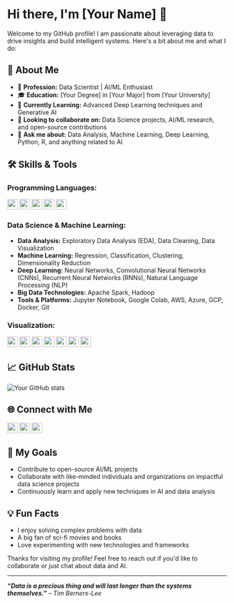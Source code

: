 # Hi there, I'm [Your Name] 👋

Welcome to my GitHub profile! I am passionate about leveraging data to drive insights and build intelligent systems. Here's a bit about me and what I do:

## 🚀 About Me

- 💼 **Profession:** Data Scientist | AI/ML Enthusiast
- 🎓 **Education:** [Your Degree] in [Your Major] from [Your University]
- 🌱 **Currently Learning:** Advanced Deep Learning techniques and Generative AI
- 👯 **Looking to collaborate on:** Data Science projects, AI/ML research, and open-source contributions
- 💬 **Ask me about:** Data Analysis, Machine Learning, Deep Learning, Python, R, and anything related to AI

## 🛠️ Skills & Tools

### Programming Languages:
<img src="https://img.shields.io/badge/-Python-000?style=flat-square&logo=python&logoColor=white&size=24" height="24">
<img src="https://img.shields.io/badge/-R-000?style=flat-square&logo=r&logoColor=white&size=24" height="24">
<img src="https://img.shields.io/badge/-SQL-000?style=flat-square&logo=postgresql&logoColor=white&size=24" height="24">
<img src="https://img.shields.io/badge/-MATLAB-000?style=flat-square&logo=mathworks&logoColor=white&size=24" height="24">
<img src="https://img.shields.io/badge/-Julia-000?style=flat-square&logo=julia&logoColor=white&size=24" height="24">

### Data Science & Machine Learning:
- **Data Analysis:** Exploratory Data Analysis (EDA), Data Cleaning, Data Visualization
- **Machine Learning:** Regression, Classification, Clustering, Dimensionality Reduction
- **Deep Learning:** Neural Networks, Convolutional Neural Networks (CNNs), Recurrent Neural Networks (RNNs), Natural Language Processing (NLP)
- **Big Data Technologies:** Apache Spark, Hadoop
- **Tools & Platforms:** Jupyter Notebook, Google Colab, AWS, Azure, GCP, Docker, Git

### Visualization:
<img src="https://img.shields.io/badge/-Matplotlib-000?style=flat-square&logo=matplotlib&logoColor=white&size=24" height="24">
<img src="https://img.shields.io/badge/-Seaborn-000?style=flat-square&logo=seaborn&logoColor=white&size=24" height="24">
<img src="https://img.shields.io/badge/-Plotly-000?style=flat-square&logo=plotly&logoColor=white&size=24" height="24">
<img src="https://img.shields.io/badge/-ggplot2-000?style=flat-square&logo=ggplot2&logoColor=white&size=24" height="24">
<img src="https://img.shields.io/badge/-Shiny-000?style=flat-square&logo=rstudio&logoColor=white&size=24" height="24">
<img src="https://img.shields.io/badge/-Tableau-000?style=flat-square&logo=tableau&logoColor=white&size=24" height="24">
<img src="https://img.shields.io/badge/-Power%20BI-000?style=flat-square&logo=powerbi&logoColor=white&size=24" height="24">

## 📈 GitHub Stats

![Your GitHub stats](https://github-readme-stats.vercel.app/api?username=MTaimoorK&show_icons=true&theme=radical)

## 🌐 Connect with Me

[<img src="https://img.shields.io/badge/-LinkedIn-000?style=flat-square&logo=linkedin&logoColor=white&size=24" height="24">](https://www.linkedin.com/in/yourprofile)
[<img src="https://img.shields.io/badge/-Twitter-000?style=flat-square&logo=twitter&logoColor=white&size=24" height="24">](https://twitter.com/YourTwitterHandle)
[<img src="https://img.shields.io/badge/-Medium-000?style=flat-square&logo=medium&logoColor=white&size=24" height="24">](https://medium.com/@yourprofile)

## 🎯 My Goals

- Contribute to open-source AI/ML projects
- Collaborate with like-minded individuals and organizations on impactful data science projects
- Continuously learn and apply new techniques in AI and data analysis

## 💡 Fun Facts

- I enjoy solving complex problems with data
- A big fan of sci-fi movies and books
- Love experimenting with new technologies and frameworks

Thanks for visiting my profile! Feel free to reach out if you'd like to collaborate or just chat about data and AI.

---

_**“Data is a precious thing and will last longer than the systems themselves.”** – Tim Berners-Lee_

